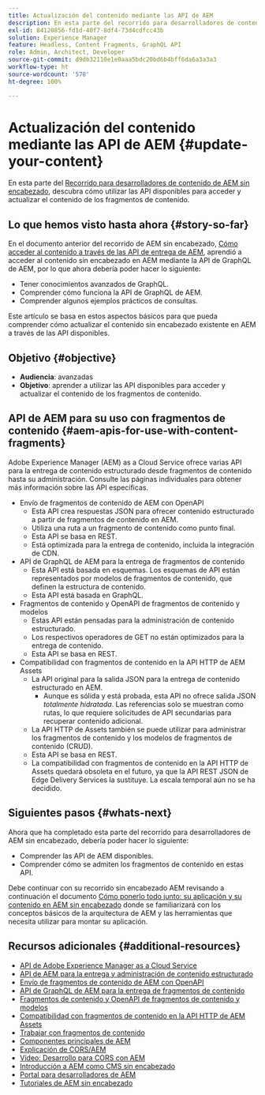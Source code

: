 ```yaml
---
title: Actualización del contenido mediante las API de AEM
description: En esta parte del recorrido para desarrolladores de contenido de AEM sin encabezado, descubra cómo utilizar las API disponibles para acceder y actualizar el contenido de sus fragmentos de contenido.
exl-id: 84120856-fd1d-40f7-8df4-73d4cdfcc43b
solution: Experience Manager
feature: Headless, Content Fragments, GraphQL API
role: Admin, Architect, Developer
source-git-commit: d9db32110e1e0aaa5bdc20bd6b4bff6da6a3a3a3
workflow-type: ht
source-wordcount: '578'
ht-degree: 100%

---
```


# Actualización del contenido mediante las API de AEM {#update-your-content}

En esta parte del [Recorrido para desarrolladores de contenido de AEM sin encabezado](overview.md), descubra cómo utilizar las API disponibles para acceder y actualizar el contenido de los fragmentos de contenido.

## Lo que hemos visto hasta ahora {#story-so-far}

En el documento anterior del recorrido de AEM sin encabezado, [Cómo acceder al contenido a través de las API de entrega de AEM](access-your-content.md), aprendió a acceder al contenido sin encabezado en AEM mediante la API de GraphQL de AEM, por lo que ahora debería poder hacer lo siguiente:

* Tener conocimientos avanzados de GraphQL.
* Comprender cómo funciona la API de GraphQL de AEM.
* Comprender algunos ejemplos prácticos de consultas.

Este artículo se basa en estos aspectos básicos para que pueda comprender cómo actualizar el contenido sin encabezado existente en AEM a través de las API disponibles.

## Objetivo {#objective}

* **Audiencia**: avanzadas
* **Objetivo**: aprender a utilizar las API disponibles para acceder y actualizar el contenido de los fragmentos de contenido.

## API de AEM para su uso con fragmentos de contenido {#aem-apis-for-use-with-content-fragments}

Adobe Experience Manager (AEM) as a Cloud Service ofrece varias API para la entrega de contenido estructurado desde fragmentos de contenido hasta su administración. Consulte las páginas individuales para obtener más información sobre las API específicas.

* Envío de fragmentos de contenido de AEM con OpenAPI
   * Esta API crea respuestas JSON para ofrecer contenido estructurado a partir de fragmentos de contenido en AEM.
   * Utiliza una ruta a un fragmento de contenido como punto final.
   * Esta API se basa en REST.
   * Está optimizada para la entrega de contenido, incluida la integración de CDN.
* API de GraphQL de AEM para la entrega de fragmentos de contenido
   * Esta API está basada en esquemas. Los esquemas de API están representados por modelos de fragmentos de contenido, que definen la estructura de contenido.
   * Esta API está basada en GraphQL.
* Fragmentos de contenido y OpenAPI de fragmentos de contenido y modelos
   * Estas API están pensadas para la administración de contenido estructurado.
   * Los respectivos operadores de GET no están optimizados para la entrega de contenido.
   * Esta API se basa en REST.
* Compatibilidad con fragmentos de contenido en la API HTTP de AEM Assets
   * La API original para la salida JSON para la entrega de contenido estructurado en AEM.
      * Aunque es sólida y está probada, esta API no ofrece salida JSON *totalmente hidratada*. Las referencias solo se muestran como rutas, lo que requiere solicitudes de API secundarias para recuperar contenido adicional.
   * La API HTTP de Assets también se puede utilizar para administrar los fragmentos de contenido y los modelos de fragmentos de contenido (CRUD).
   * Esta API se basa en REST.
   * La compatibilidad con fragmentos de contenido en la API HTTP de Assets quedará obsoleta en el futuro, ya que la API REST JSON de Edge Delivery Services la sustituye. La escala temporal aún no se ha decidido.

## Siguientes pasos {#whats-next}

Ahora que ha completado esta parte del recorrido para desarrolladores de AEM sin encabezado, debería poder hacer lo siguiente:

* Comprender las API de AEM disponibles.
* Comprender cómo se admiten los fragmentos de contenido en estas API.

Debe continuar con su recorrido sin encabezado AEM revisando a continuación el documento [Cómo ponerlo todo junto: su aplicación y su contenido en AEM sin encabezado](put-it-all-together.md) donde se familiarizará con los conceptos básicos de la arquitectura de AEM y las herramientas que necesita utilizar para montar su aplicación.

## Recursos adicionales {#additional-resources}

* [API de Adobe Experience Manager as a Cloud Service](https://developer.adobe.com/experience-cloud/experience-manager-apis/)
* [API de AEM para la entrega y administración de contenido estructurado](/help/headless/apis-headless-and-content-fragments.md)
* [Envío de fragmentos de contenido de AEM con OpenAPI](/help/headless/aem-content-fragment-delivery-with-openapi.md)
* [API de GraphQL de AEM para la entrega de fragmentos de contenido](/help/headless/graphql-api/content-fragments.md)
* [Fragmentos de contenido y OpenAPI de fragmentos de contenido y modelos](/help/headless/content-fragment-openapis.md)
* [Compatibilidad con fragmentos de contenido en la API HTTP de AEM Assets](/help/assets/content-fragments/assets-api-content-fragments.md)
* [Trabajar con fragmentos de contenido](/help/sites-cloud/administering/content-fragments/overview.md)
* [Componentes principales de AEM](https://experienceleague.adobe.com/docs/experience-manager-core-components/using/introduction.html?lang=es)
* [Explicación de CORS/AEM](https://helpx.adobe.com/experience-manager/kt/platform-repository/using/cors-security-article-understand.html?lang=es)
* [Vídeo: Desarrollo para CORS con AEM](https://helpx.adobe.com/experience-manager/kt/platform-repository/using/cors-security-technical-video-develop.html?lang=es)
* [Introducción a AEM como CMS sin encabezado](/help/headless/introduction.md)
* [Portal para desarrolladores de AEM](https://experienceleague.adobe.com/landing/experience-manager/headless/developer.html?lang=es)
* [Tutoriales de AEM sin encabezado](https://experienceleague.adobe.com/docs/experience-manager-learn/getting-started-with-aem-headless/overview.html?lang=es)
